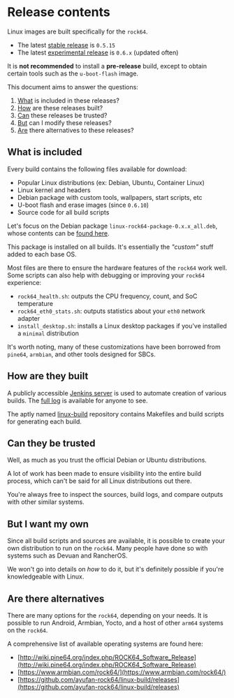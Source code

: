 # Release contents

Linux images are built specifically for the `rock64`.

* The latest [stable release](https://github.com/ayufan-rock64/linux-build/releases/latest) is `0.5.15`
* The latest [experimental release](https://github.com/ayufan-rock64/linux-build/releases) is `0.6.x` (updated often)

It is **not recommended** to install a **pre-release** build, except to obtain certain tools such as the `u-boot-flash` image.

This document aims to answer the questions:

1. [What](#what-is-included) is included in these releases?
2. [How](#how-are-they-built) are these releases built?
3. [Can](#can-they-be-trusted) these releases be trusted?
4. [But](#but-i-want-my-own) can I modify these releases?
5. [Are](#are-there-alternatives) there alternatives to these releases?

## What is included

Every build contains the following files available for download:

* Popular Linux distributions (ex: Debian, Ubuntu, Container Linux)
* Linux kernel and headers
* Debian package with custom tools, wallpapers, start scripts, etc
* U-boot flash and erase images (since `0.6.10`)
* Source code for all build scripts

Let's focus on the Debian package `linux-rock64-package-0.x.x_all.deb`, whose contents can be [found here](https://github.com/ayufan-rock64/linux-build/tree/master/package/root).

This package is installed on all builds. It's essentially the _"custom"_ stuff added to each base OS.

Most files are there to ensure the hardware features of the `rock64` work well. Some scripts can also help with debugging or improving your `rock64` experience:

* `rock64_health.sh`: outputs the CPU frequency, count, and SoC temperature
* `rock64_eth0_stats.sh`: outputs statistics about your `eth0` network adapter
* `install_desktop.sh`: installs a Linux desktop packages if you've installed a `minimal` distribution

It's worth noting, many of these customizations have been borrowed from `pine64`, `armbian`, and other tools designed for SBCs.

## How are they built

A publicly accessible [Jenkins server](https://jenkins.ayufan.eu/job/linux-build-rock-64/) is used to automate creation of various builds. The [full log](https://jenkins.ayufan.eu/job/linux-build-rock-64/lastBuild/console) is available for anyone to see.

The aptly named [linux-build](https://github.com/ayufan-rock64/linux-build) repository contains Makefiles and build scripts for generating each build.

## Can they be trusted

Well, as much as you trust the official Debian or Ubuntu distributions.

A lot of work has been made to ensure visibility into the entire build process, which can't be said for all Linux distributions out there.

You're always free to inspect the sources, build logs, and compare outputs with other similar systems.

## But I want my own

Since all build scripts and sources are available, it is possible to create your own distribution to run on the `rock64`. Many people have done so with systems such as Devuan and RancherOS.

We won't go into details on _how_ to do it, but it's definitely possible if you're knowledgeable with Linux.

## Are there alternatives

There are many options for the `rock64`, depending on your needs. It is possible to run Android, Armbian, Yocto, and a host of other `arm64` systems on the `rock64`.

A comprehensive list of available operating systems are found here:

* [http://wiki.pine64.org/index.php/ROCK64_Software_Release](http://wiki.pine64.org/index.php/ROCK64_Software_Release)
* [https://www.armbian.com/rock64/](https://www.armbian.com/rock64/)
* [https://github.com/ayufan-rock64/linux-build/releases](https://github.com/ayufan-rock64/linux-build/releases)

